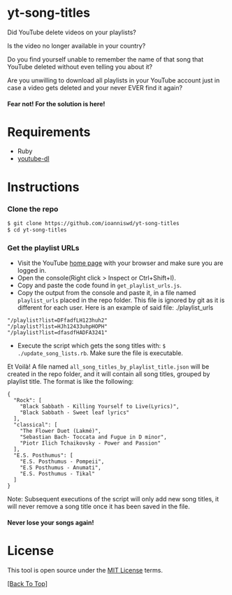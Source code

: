 # yt-song-titles

Did YouTube delete videos on your playlists?

Is the video no longer available in your country?

Do you find yourself unable to remember the name of that song that YouTube deleted without even telling you about it?

Are you unwilling to download all playlists in your YouTube account just in case a video gets deleted and your never EVER find it again?


#### Fear not! For the solution is here!

# Requirements
- Ruby
- [youtube-dl](https://github.com/ytdl-org/youtube-dl)

# Instructions

### Clone the repo
```sh
$ git clone https://github.com/ioanniswd/yt-song-titles
$ cd yt-song-titles
```

### Get the playlist URLs
- Visit the YouTube [home page](www.youtube.com) with your browser and make sure you are logged in.
- Open the console(Right click > Inspect or Ctrl+Shift+I).
- Copy and paste the code found in `get_playlist_urls.js`.
- Copy the output from the console and paste it, in a file named `playlist_urls` placed in the repo folder. This file is ignored by git as it is different for each user. Here is an example of said file:
./playlist_urls
```
"/playlist?list=DFfadfLH123huh2"
"/playlist?list=HJh12433uhpHOPH"
"/playlist?list=dfasdfHADFA3241"
```
- Execute the script which gets the song titles with: `$ ./update_song_lists.rb`. Make sure the file is executable.

Et Voilà! A file named `all_song_titles_by_playlist_title.json` will be created in the repo folder, and it will contain all song titles, grouped by playlist title. The format is like the following:

```
{
  "Rock": [
    "Black Sabbath - Killing Yourself to Live(Lyrics)",
    "Black Sabbath - Sweet leaf lyrics"
  ],
  "classical": [
    "The Flower Duet (Lakmé)",
    "Sebastian Bach- Toccata and Fugue in D minor",
    "Piotr Ilich Tchaikovsky - Power and Passion"
  ],
  "E.S. Posthumus": [
    "E.S. Posthumus - Pompeii",
    "E.S Posthumus - Anumati",
    "E.S. Posthumus - Tikal"
  ]
}
```

Note: Subsequent executions of the script will only add new song titles, it will never remove a song title once it has been saved in the file.

#### Never lose your songs again!

# License

This tool is open source under the [MIT License](https://opensource.org/licenses/MIT) terms.

[[Back To Top]](#yt-song-titles)
